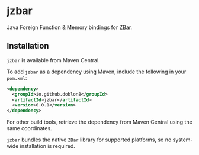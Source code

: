 # jzbar

Java Foreign Function & Memory bindings for [ZBar](https://zbar.sourceforge.net/).

## Installation

`jzbar` is available from Maven Central.

To add `jzbar` as a dependency using Maven, include the following in your `pom.xml`:

```xml
<dependency>
  <groupId>io.github.doblon8</groupId>
  <artifactId>jzbar</artifactId>
  <version>0.0.1</version>
</dependency>
```

For other build tools, retrieve the dependency from Maven Central using the same coordinates.

`jzbar` bundles the native `ZBar` library for supported platforms, so no system-wide installation is required.

